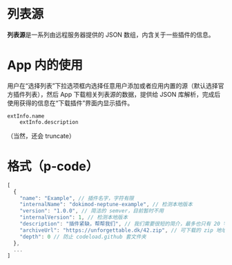 # 列表源
**列表源**是一系列由远程服务器提供的 JSON 数组，内含关于一些插件的信息。
# App 内的使用
用户在“选择列表”下拉选项框内选择任意用户添加或者应用内置的源（默认选择官方插件列表），然后 App 下载相关列表源的数据，提供给 JSON 库解析，完成后使用获得的信息在“下载插件”界面内显示插件。
```
extInfo.name
    extInfo.description
```
（当然，还会 truncate）
# 格式（p-code）
```javascript
[
  {
    "name": "Example", // 插件名字，字符有限
    "internalName": "dokimod-neptune-example", // 检测本地版本
    "version": "1.0.0", // 简洁的 semver，目前暂时不用
    "internalVersion": 1, // 检测本地版本
    "description": "插件紧缺，帮帮我们", // 我们需要很短的简介，最多也只有 20 字左右
    "archiveUrl": "https://unforgettable.dk/42.zip", // 可下载的 zip 地址，需要符合 Example Extension 的格式。千万不要用这个示例地址。
    "depth": 0 // 防止 codeload.github 套文件夹
  },
  ...
]
```
